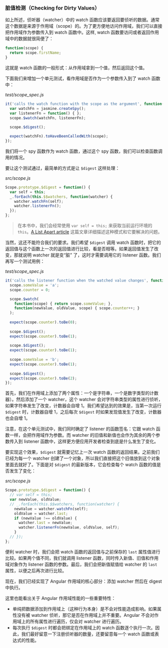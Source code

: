 ### 脏值检测（Checking for Dirty Values）

如上所述，侦听器（watcher）中的 watch 函数应该要返回要侦听的数据。通常这个数据是来源于作用域（scope）的。为了更方便地访问作用域，我们可以直接把作用域作为参数传入到 watch 函数中。这样, watch 函数要访问或者返回作用域中的数据就很简便了：

```js
function(scope) {
  return scope.firstName;
}
```

这就是 watch 函数的一般形式：从作用域拿到一个值，然后返回这个值。

下面我们来增加一个单元测试，看作用域是否作为一个参数传入到了 watch 函数中：

_test/scope_spec.js_

```js
it('calls the watch function with the scope as the argument', function() {
  var watchFn = jasmine.createSpy();
  var listenerFn = function() { };
  scope.$watch(watchFn, listenerFn);
 
  scope.$digest();

  expect(watchFn).toHaveBeenCalledWith(scope);
});
```

我们将一个 spy 函数作为 watch 函数，通过这个 spy 函数，我们可以检查函数调用的情况。

要让这个测试通过，最简单的方式是让 `$digest` 这样处理：

_src/scope.js_

```js
Scope.prototype.$digest = function() {
  var self = this;
  _.forEach(this.$$watchers, function(watcher) {
    watcher.watchFn(self);
    watcher.listenerFn();
  });
};
```

> 在本书中，我们会经常使用 `var self = this;` 来获取当前运行环境的 `this`。[A List Apart article](https://alistapart.com/article/getoutbindingsituations/) 这篇文章详细描述这种模式和它要解决的问题。

当然，这还不能符合我们的要求。我们希望 `$digest` 调用 watch 函数时，把它的返回值与这个函数上一次的返回值进行比较，看是否相等。如果返回值发生了改变，那就说明 watcher 就是变“脏” 了，这时才需要调用它的 listener 函数。我们再写一个测试用例：

_test/scope_spec.js_

```js
it('calls the listener function when the watched value changes', function() {
  scope.someValue = 'a';
  scope.counter = 0;

  scope.$watch(
    function(scope) { return scope.someValue; },
    function(newValue, oldValue, scope) { scope.counter++; }
  );
  
  expect(scope.counter).toBe(0);
  
  scope.$digest();
  expect(scope.counter).toBe(1);
  
  scope.$digest();
  expect(scope.counter).toBe(1);
  
  scope.someValue = 'b';
  expect(scope.counter).toBe(1);
  
  scope.$digest();
  expect(scope.counter).toBe(2);
});
```

首先，我们在作用域上添加了两个属性：一个是字符串，一个是数字类型的计数器）。然后添加了一个 watcher，这个 watcher 会对字符串类型的属性进行侦听，如果字符串发生了改变，计数器会自增 1。我们希望达到的效果是，当第一次运行 `$digest` 时，计数器自增 1，之后每次 `$digest` 时如果发现值发生了改变，计数器也会自增 1。

注意，在这个单元测试中，我们同时确定了 listener 的函数签名：它跟 watch 函数一样，会把作用域作为参数。而 watcher 的旧值和新值也会作为其余的两个参数传入到 listener 函数中，这样更方便应用开发者检查到底是什么发生了变化。

要实现这个效果，`$digest` 就需要记忆上一次 watch 函数的返回结果。之前我们已经为每一个 watcher 创建了一个对象，所以我们直接把这个旧值放到这个对象里面去就好了。下面是对 `$digest` 的最新版本，它会检查每个 watch 函数的值是否发生了变化：

_src/scope.js_

```js
Scope.prototype.$digest = function() {
  // var self = this;
  var newValue, oldValue;
  // _.forEach(this.$$watchers, function(watcher) {
    newValue = watcher.watchFn(self);
    oldValue = watcher.last;
    if (newValue !== oldValue) {
      watcher.last = newValue;
      watcher.listenerFn(newValue, oldValue, self);
    }
  // }); 
};
```

便利 watcher 时，我们会把 watch 函数的返回值与之前保存的 `last` 属性值进行比较。如果两个值不同，我们就调用 listener 函数，同时传入新值、旧值和作用域对象作为 listener 函数的参数。最后，我们会把新值赋值给 watcher 的 `last` 属性，以便之后再次进行比较。

现在，我们已经实现了 Angular 作用域的核心部分：添加 watcher 然后在 digest 中执行。

这里也能看出关于 Angular 作用域性能的一些重要特性：

- 单纯把数据添加到作用域上（这种行为本身）是不会对性能造成影响。如果属性没有被 watcher 侦听，那它是否在作用域上并不重要。Angular 不会对作用域上的所有属性进行遍历，仅会对 watcher 进行遍历。
- 每次执行 `$digest` 时都会把绑定在作用域上的 watch 函数逐个执行一次。因此，我们最好留意一下注册侦听器的数量，还要留意每一个 watch 函数或表达式的性能。
